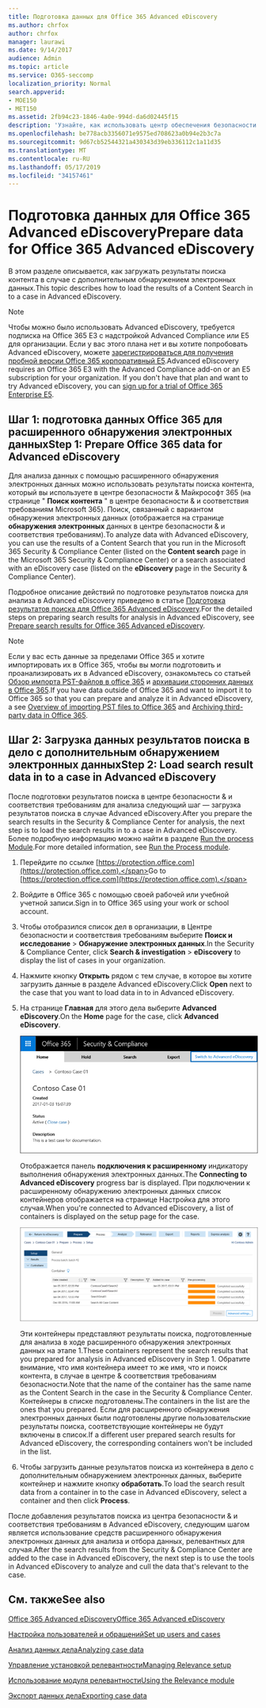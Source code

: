 ```yaml
---
title: Подготовка данных для Office 365 Advanced eDiscovery
ms.author: chrfox
author: chrfox
manager: laurawi
ms.date: 9/14/2017
audience: Admin
ms.topic: article
ms.service: O365-seccomp
localization_priority: Normal
search.appverid:
- MOE150
- MET150
ms.assetid: 2fb94c23-1846-4a0e-994d-da6d02445f15
description: 'Узнайте, как использовать центр обеспечения безопасности &amp; Microsoft 365 для подготовки данных Office 365 для анализа с помощью Office 365 Advanced eDiscovery. '
ms.openlocfilehash: be778acb3356071e9575ed708623a0b94e2b3c7a
ms.sourcegitcommit: 9d67cb52544321a430343d39eb336112c1a11d35
ms.translationtype: MT
ms.contentlocale: ru-RU
ms.lasthandoff: 05/17/2019
ms.locfileid: "34157461"
---
```

# <a name="prepare-data-for-office-365-advanced-ediscovery"></a><span data-ttu-id="53b18-103">Подготовка данных для Office 365 Advanced eDiscovery</span><span class="sxs-lookup"><span data-stu-id="53b18-103">Prepare data for Office 365 Advanced eDiscovery</span></span>

<span data-ttu-id="53b18-104">В этом разделе описывается, как загружать результаты поиска контента в случае с дополнительным обнаружением электронных данных.</span><span class="sxs-lookup"><span data-stu-id="53b18-104">This topic describes how to load the results of a Content Search in to a case in Advanced eDiscovery.</span></span> 
  
> [!NOTE]
> <span data-ttu-id="53b18-p101">Чтобы можно было использовать Advanced eDiscovery, требуется подписка на Office 365 E3 с надстройкой Advanced Compliance или E5 для организации. Если у вас этого плана нет и вы хотите попробовать Advanced eDiscovery, можете [зарегистрироваться для получения пробной версии Office 365 корпоративный E5](https://go.microsoft.com/fwlink/p/?LinkID=698279).</span><span class="sxs-lookup"><span data-stu-id="53b18-p101">Advanced eDiscovery requires an Office 365 E3 with the Advanced Compliance add-on or an E5 subscription for your organization. If you don't have that plan and want to try Advanced eDiscovery, you can [sign up for a trial of Office 365 Enterprise E5](https://go.microsoft.com/fwlink/p/?LinkID=698279).</span></span> 
  
## <a name="step-1-prepare-office-365-data-for-advanced-ediscovery"></a><span data-ttu-id="53b18-107">Шаг 1: подготовка данных Office 365 для расширенного обнаружения электронных данных</span><span class="sxs-lookup"><span data-stu-id="53b18-107">Step 1: Prepare Office 365 data for Advanced eDiscovery</span></span>

<span data-ttu-id="53b18-108">Для анализа данных с помощью расширенного обнаружения электронных данных можно использовать результаты поиска контента, который вы используете в центре безопасности &amp; Майкрософт 365 (на странице " **Поиск контента** " в центре безопасности &amp; и соответствия требованиям Microsoft 365). Поиск, связанный с вариантом обнаружения электронных данных (отображается на странице **обнаружения электронных** данных в центре безопасности &amp; и соответствия требованиям).</span><span class="sxs-lookup"><span data-stu-id="53b18-108">To analyze data with Advanced eDiscovery, you can use the results of a Content Search that you run in the Microsoft 365 Security &amp; Compliance Center (listed on the **Content search** page in the Microsoft 365 Security &amp; Compliance Center) or a search associated with an eDiscovery case (listed on the **eDiscovery** page in the Security &amp; Compliance Center).</span></span> 
  
<span data-ttu-id="53b18-109">Подробное описание действий по подготовке результатов поиска для анализа в Advanced eDiscovery приведено в статье [Подготовка результатов поиска для Office 365 Advanced eDiscovery](prepare-search-results-for-advanced-ediscovery.md).</span><span class="sxs-lookup"><span data-stu-id="53b18-109">For the detailed steps on preparing search results for analysis in Advanced eDiscovery, see [Prepare search results for Office 365 Advanced eDiscovery](prepare-search-results-for-advanced-ediscovery.md).</span></span>
  
> [!NOTE]
> <span data-ttu-id="53b18-110">Если у вас есть данные за пределами Office 365 и хотите импортировать их в Office 365, чтобы вы могли подготовить и проанализировать их в Advanced eDiscovery, ознакомьтесь со статьей [Обзор импорта PST-файлов в office 365](https://support.office.com/article/ba688e0a-0fcb-4bd7-8e57-2b669564ea84) и [архивации сторонних данных в Office 365](https://go.microsoft.com/fwlink/p/?linkid=716918).</span><span class="sxs-lookup"><span data-stu-id="53b18-110">If you have data outside of Office 365 and want to import it to Office 365 so that you can prepare and analyze it in Advanced eDiscovery, a see [Overview of importing PST files to Office 365](https://support.office.com/article/ba688e0a-0fcb-4bd7-8e57-2b669564ea84) and [Archiving third-party data in Office 365](https://go.microsoft.com/fwlink/p/?linkid=716918).</span></span> 
  
## <a name="step-2-load-search-result-data-in-to-a-case-in-advanced-ediscovery"></a><span data-ttu-id="53b18-111">Шаг 2: Загрузка данных результатов поиска в дело с дополнительным обнаружением электронных данных</span><span class="sxs-lookup"><span data-stu-id="53b18-111">Step 2: Load search result data in to a case in Advanced eDiscovery</span></span>

<span data-ttu-id="53b18-112">После подготовки результатов поиска в центре безопасности &amp; и соответствия требованиям для анализа следующий шаг — загрузка результатов поиска в случае Advanced eDiscovery.</span><span class="sxs-lookup"><span data-stu-id="53b18-112">After you prepare the search results in the Security &amp; Compliance Center for analysis, the next step is to load the search results in to a case in Advanced eDiscovery.</span></span> <span data-ttu-id="53b18-113">Более подробную информацию можно найти в разделе [Run the process Module](run-the-process-module-in-advanced-ediscovery.md).</span><span class="sxs-lookup"><span data-stu-id="53b18-113">For more detailed information, see [Run the Process module](run-the-process-module-in-advanced-ediscovery.md).</span></span>
  
1. <span data-ttu-id="53b18-114">Перейдите по ссылке [https://protection.office.com](https://protection.office.com).</span><span class="sxs-lookup"><span data-stu-id="53b18-114">Go to [https://protection.office.com](https://protection.office.com).</span></span>
    
2. <span data-ttu-id="53b18-115">Войдите в Office 365 с помощью своей рабочей или учебной учетной записи.</span><span class="sxs-lookup"><span data-stu-id="53b18-115">Sign in to Office 365 using your work or school account.</span></span>
    
3. <span data-ttu-id="53b18-116">Чтобы отобразился список дел в организации, в Центре безопасности и соответствия требованиям выберите **Поиск и исследование** \> **Обнаружение электронных данных**.</span><span class="sxs-lookup"><span data-stu-id="53b18-116">In the Security &amp; Compliance Center, click **Search &amp; investigation** \> **eDiscovery** to display the list of cases in your organization.</span></span> 
    
4. <span data-ttu-id="53b18-117">Нажмите кнопку **Открыть** рядом с тем случае, в которое вы хотите загрузить данные в разделе Advanced eDiscovery.</span><span class="sxs-lookup"><span data-stu-id="53b18-117">Click **Open** next to the case that you want to load data in to in Advanced eDiscovery.</span></span> 
    
5. <span data-ttu-id="53b18-118">На странице **Главная** для этого дела выберите **Advanced eDiscovery**.</span><span class="sxs-lookup"><span data-stu-id="53b18-118">On the **Home** page for the case, click **Advanced eDiscovery**.</span></span> 
    
    ![Нажмите кнопку переключения, чтобы открыть Расширенное обнаружение электронных данных, чтобы открыть дело в Advanced eDiscovery](media/8e34ba23-62e3-4e68-a530-b6ece39b54be.png)
  
    <span data-ttu-id="53b18-120">Отображается панель **подключения к расширенному** индикатору выполнения обнаружения электронных данных.</span><span class="sxs-lookup"><span data-stu-id="53b18-120">The **Connecting to Advanced eDiscovery** progress bar is displayed.</span></span> <span data-ttu-id="53b18-121">При подключении к расширенному обнаружению электронных данных список контейнеров отображается на странице Настройка для этого случая.</span><span class="sxs-lookup"><span data-stu-id="53b18-121">When you're connected to Advanced eDiscovery, a list of containers is displayed on the setup page for the case.</span></span> 
    
    ![В Advanced eDiscovery отображается обращение](media/8036e152-70dc-4bb7-9379-61c1ed8326b4.png)
  
     <span data-ttu-id="53b18-123">Эти контейнеры представляют результаты поиска, подготовленные для анализа в ходе расширенного обнаружения электронных данных на этапе 1.</span><span class="sxs-lookup"><span data-stu-id="53b18-123">These containers represent the search results that you prepared for analysis in Advanced eDiscovery in Step 1.</span></span> <span data-ttu-id="53b18-124">Обратите внимание, что имя контейнера имеет то же имя, что и поиск контента, в случае в центре &amp; соответствия требованиям безопасности.</span><span class="sxs-lookup"><span data-stu-id="53b18-124">Note that the name of the container has the same name as the Content Search in the case in the Security &amp; Compliance Center.</span></span> <span data-ttu-id="53b18-125">Контейнеры в списке подготовлены.</span><span class="sxs-lookup"><span data-stu-id="53b18-125">The containers in the list are the ones that you prepared.</span></span> <span data-ttu-id="53b18-126">Если для расширенного обнаружения электронных данных были подготовлены другие пользовательские результаты поиска, соответствующие контейнеры не будут включены в список.</span><span class="sxs-lookup"><span data-stu-id="53b18-126">If a different user prepared search results for Advanced eDiscovery, the corresponding containers won't be included in the list.</span></span> 
    
6. <span data-ttu-id="53b18-127">Чтобы загрузить данные результатов поиска из контейнера в дело с дополнительным обнаружением электронных данных, выберите контейнер и нажмите кнопку **обработать**.</span><span class="sxs-lookup"><span data-stu-id="53b18-127">To load the search result data from a container in to the case in Advanced eDiscovery, select a container and then click **Process**.</span></span>
    
<span data-ttu-id="53b18-128">После добавления результатов поиска из центра безопасности &amp; и соответствия требованиям в Advanced eDiscovery, следующим шагом является использование средств расширенного обнаружения электронных данных для анализа и отбора данных, релевантных для случая.</span><span class="sxs-lookup"><span data-stu-id="53b18-128">After the search results from the Security &amp; Compliance Center are added to the case in Advanced eDiscovery, the next step is to use the tools in Advanced eDiscovery to analyze and cull the data that's relevant to the case.</span></span> 
  
## <a name="see-also"></a><span data-ttu-id="53b18-129">См. также</span><span class="sxs-lookup"><span data-stu-id="53b18-129">See also</span></span>

[<span data-ttu-id="53b18-130">Office 365 Advanced eDiscovery</span><span class="sxs-lookup"><span data-stu-id="53b18-130">Office 365 Advanced eDiscovery</span></span>](office-365-advanced-ediscovery.md)
  
[<span data-ttu-id="53b18-131">Настройка пользователей и обращений</span><span class="sxs-lookup"><span data-stu-id="53b18-131">Set up users and cases</span></span>](set-up-users-and-cases-in-advanced-ediscovery.md)
  
[<span data-ttu-id="53b18-132">Анализ данных дела</span><span class="sxs-lookup"><span data-stu-id="53b18-132">Analyzing case data</span></span>](analyze-case-data-with-advanced-ediscovery.md)
  
[<span data-ttu-id="53b18-133">Управление установкой релевантности</span><span class="sxs-lookup"><span data-stu-id="53b18-133">Managing Relevance setup</span></span>](manage-relevance-setup-in-advanced-ediscovery.md)
  
[<span data-ttu-id="53b18-134">Использование модуля релевантности</span><span class="sxs-lookup"><span data-stu-id="53b18-134">Using the Relevance module</span></span>](use-relevance-in-advanced-ediscovery.md)
  
[<span data-ttu-id="53b18-135">Экспорт данных дела</span><span class="sxs-lookup"><span data-stu-id="53b18-135">Exporting case data</span></span>](export-case-data-in-advanced-ediscovery.md)


